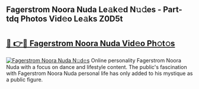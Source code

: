## Fagerstrom Noora Nuda Le𝚊k𝚎d N𝚞𝚍es - Part-tdq Photos Vid𝚎o Le𝚊ks Z0D5t

# <h2><a href="http://fbftu8r.evod.top/?m=Fagerstrom+Noora+Nuda">🔗 👉🔴 Fagerstrom Noora Nuda Vid𝚎o Ph𝚘t𝚘s</a></h2>

[![Fagerstrom Noora Nuda N𝚞d𝚎s](https://i.imgur.com/8V9OHl7.gif)](http://fbftu8r.evod.top/?m=Fagerstrom+Noora+Nuda)
Online personality Fagerstrom Noora Nuda with a focus on dance and lifestyle content. The public's fascination with Fagerstrom Noora Nuda personal life has only added to his mystique as a public figure. 
